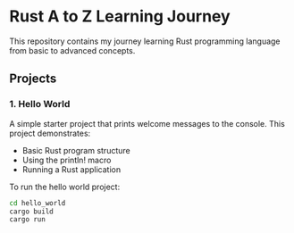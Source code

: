 # Rust A to Z Learning Journey

This repository contains my journey learning Rust programming language from basic to advanced concepts.

## Projects

### 1. Hello World
A simple starter project that prints welcome messages to the console. This project demonstrates:
- Basic Rust program structure
- Using the println! macro
- Running a Rust application

To run the hello world project:
```bash
cd hello_world
cargo build
cargo run
